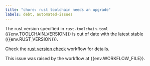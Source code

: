 ```yaml
---
title: "chore: rust toolchain needs an upgrade"
labels: debt, automated-issues
---
```


The rust version specified in `rust-toolchain.toml` ({{env.TOOLCHAIN_VERSION}}) is out of date with the latest stable ({{env.RUST_VERSION}}).

Check the [rust version check]({{env.WORKFLOW_URL}}) workflow for details.

This issue was raised by the workflow at {{env.WORKFLOW_FILE}}.
